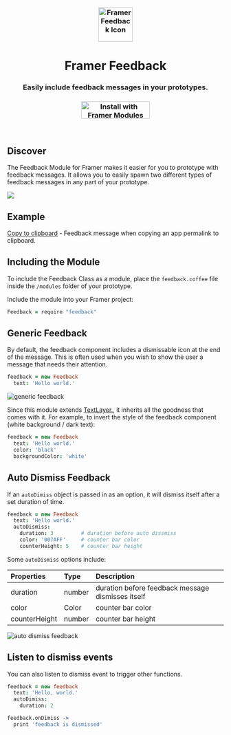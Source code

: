 <h3 align='center'>
    <a href='#docs'>
        <img src='https://i.imgur.com/PXXcdSm.png' width='80' alt='Framer Feedback Icon' />
    </a>
</h3>
<h1 id='framer-modules' align='center'>Framer Feedback</h1>
<h3 align='center'>Easily include feedback messages in your prototypes.
</h3>
<h3 align='center'>
<a href='https://open.framermodules.com/framer-feedback'>
    <img alt='Install with Framer Modules'
    src='https://www.framermodules.com/assets/badge@2x.png' width='160' height='40' />
</a>
</h3>

<br />

## Discover
The Feedback Module for Framer makes it easier for you to prototype with feedback messages. It allows you to easily spawn two different types of feedback messages in any part of your prototype.

[![](https://media.giphy.com/media/3gL42l3ppwJC6eKxem/source.gif)](https://framer.cloud/UbNRL)

## Example

[Copy to clipboard](https://framer.cloud/GUsVL) - Feedback message when copying an app permalink to clipboard.

## Including the Module

To include the Feedback Class as a module, place the `feedback.coffee` file inside the `/modules` folder of your prototype.

Include the module into your Framer project:

```coffee
Feedback = require "feedback"
```

## Generic Feedback

By default, the feedback component includes a dismissable icon at the end of the message. This is often used when you wish to show the user a message that needs their attention.

```coffee
feedback = new Feedback
  text: 'Hello world.'
```

![generic feedback](https://media.giphy.com/media/4ZobZB3GghKGwR1KVp/source.gif)

Since this module extends [TextLayer.](https://framer.com/docs/#text.textlayer), it inherits all the goodness that comes with it.  For example, to invert the style of the feedback component (white background / dark text):

```coffee
feedback = new Feedback
  text: 'Hello world.'
  color: 'black'
  backgroundColor: 'white'
```

## Auto Dismiss Feedback

If an `autoDimiss` object is passed in as an option, it will dismiss itself after a set duration of time.

```coffee
feedback = new Feedback
  text: 'Hello world.'
  autoDismiss:
    duration: 3         # duration before auto dissmiss
    color: '007AFF'     # counter bar color
    counterHeight: 5    # counter bar height
```

Some `autoDismiss` options include:

| Properties    | Type   | Description                                       |
| :------------ | :----- | :------------------------------------------------ |
| duration      | number | duration before feedback message dismisses itself |
| color         | Color  | counter bar color                                 |
| counterHeight | number | counter bar height                                |

![auto dismiss feedback](https://media.giphy.com/media/O5txiLniPd3nI0CKcG/source.gif)

## Listen to dismiss events

You can also listen to dismiss event to trigger other functions.

```coffee
feedback = new feedback
  text: 'Hello, world.'
  autoDimiss:
    duration: 2

feedback.onDimiss ->
  print 'feedback is dismissed'
```
